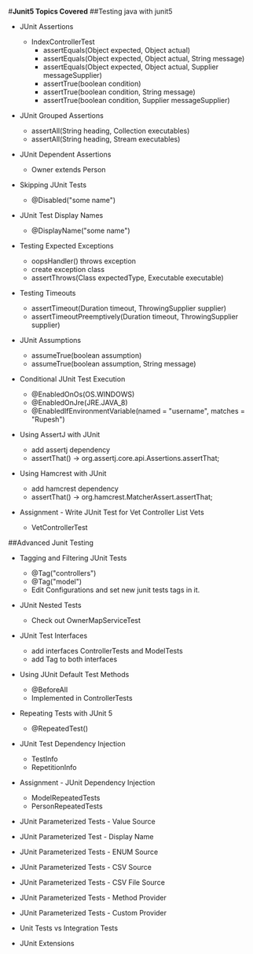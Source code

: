 #**Junit5 Topics Covered**
 ##Testing java with junit5
- JUnit Assertions  
   - IndexControllerTest 
     - assertEquals​(Object expected, Object actual)
     - assertEquals​(Object expected, Object actual, String message)
     - assertEquals​(Object expected, Object actual, Supplier<String> messageSupplier)
     - assertTrue​(boolean condition)
     - assertTrue​(boolean condition, String message)
     - assertTrue​(boolean condition, Supplier<String> messageSupplier)
  
- JUnit Grouped Assertions
    - assertAll​(String heading, Collection<Executable> executables)
    - assertAll​(String heading, Stream<Executable> executables)
  
- JUnit Dependent Assertions
     - Owner extends Person 
  
- Skipping JUnit Tests
  - @Disabled("some name")
  
- JUnit Test Display Names
   - @DisplayName("some name")
   
- Testing Expected Exceptions
    - oopsHandler() throws exception
    - create exception class
    - assertThrows​(Class<T> expectedType, Executable executable)
  
- Testing Timeouts
    - assertTimeout​(Duration timeout, ThrowingSupplier<T> supplier)
    - assertTimeoutPreemptively​(Duration timeout, ThrowingSupplier<T> supplier)
   
- JUnit Assumptions
  - assumeTrue​(boolean assumption)
  - assumeTrue​(boolean assumption, String message)
    
- Conditional JUnit Test Execution
    - @EnabledOnOs(OS.WINDOWS)
    - @EnabledOnJre(JRE.JAVA_8)
    - @EnabledIfEnvironmentVariable(named = "username", matches = "Rupesh")
   
- Using AssertJ with JUnit
   - add assertj dependency
   - assertThat() -> org.assertj.core.api.Assertions.assertThat;
  
- Using Hamcrest with JUnit
   - add hamcrest dependency
   - assertThat() -> org.hamcrest.MatcherAssert.assertThat;
  
- Assignment - Write JUnit Test for Vet Controller List Vets 
   -  VetControllerTest 

##Advanced Junit Testing
- Tagging and Filtering JUnit Tests
   - @Tag("controllers")
   - @Tag("model")
   - Edit Configurations and set new junit tests tags in it.
  
- JUnit Nested Tests
    - Check out OwnerMapServiceTest 
  
- JUnit Test Interfaces
   - add interfaces ControllerTests and ModelTests 
   - add Tag to both interfaces
   
- Using JUnit Default Test Methods 
    - @BeforeAll
    - Implemented in ControllerTests
  
- Repeating Tests with JUnit 5
    - @RepeatedTest()
   
- JUnit Test Dependency Injection
   - TestInfo
   - RepetitionInfo
  
- Assignment - JUnit Dependency Injection
     - ModelRepeatedTests
     - PersonRepeatedTests
     
- JUnit Parameterized Tests - Value Source
- JUnit Parameterized Test - Display Name
- JUnit Parameterized Tests - ENUM Source
- JUnit Parameterized Tests - CSV Source
- JUnit Parameterized Tests - CSV File Source
- JUnit Parameterized Tests - Method Provider
- JUnit Parameterized Tests - Custom Provider
- Unit Tests vs Integration Tests
- JUnit Extensions